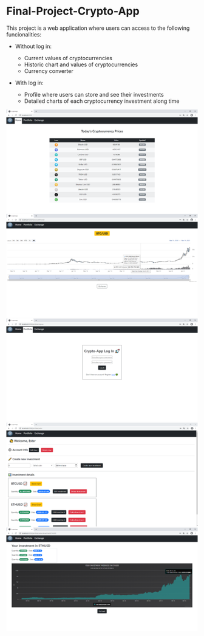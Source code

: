 # Final-Project-Crypto-App

This project is a web application where users can access to the following funcionalities:
  - Without log in:
    - Current values of cryptocurrencies
    - Historic chart and values of cryptocurrencies
    - Currency converter
    
  - With log in:
    - Profile where users can store and see their investments
    - Detailed charts of each cryptocurrency investment along time

![alt text](https://github.com/ester-naranjo-rodrigo/Final-Project-Crypto-App/blob/main/img/home.PNG)
![alt text](https://github.com/ester-naranjo-rodrigo/Final-Project-Crypto-App/blob/main/img/historic.PNG)
![alt text](https://github.com/ester-naranjo-rodrigo/Final-Project-Crypto-App/blob/main/img/logIn.PNG)
![alt text](https://github.com/ester-naranjo-rodrigo/Final-Project-Crypto-App/blob/main/img/portfolio.PNG)
![alt text](https://github.com/ester-naranjo-rodrigo/Final-Project-Crypto-App/blob/main/img/portfoliochart.PNG)
